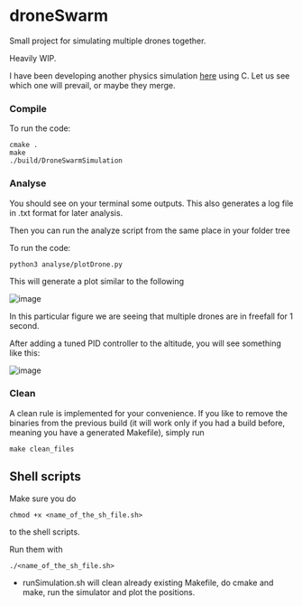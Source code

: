 # droneSwarm

Small project for simulating multiple drones together.

Heavily WIP.

I have been developing another physics simulation [here](https://github.com/burakyueksel/physics) using C.
Let us see which one will prevail, or maybe they merge.

### Compile

To run the code:

```console
cmake .
make
./build/DroneSwarmSimulation
```

### Analyse

You should see on your terminal some outputs. This also generates a log file in .txt format for later analysis.

Then you can run the analyze script from the same place in your folder tree

To run the code:

```console
python3 analyse/plotDrone.py
```

This will generate a plot similar to the following

![image](https://github.com/burakyueksel/droneSwarm/assets/40430575/3fcbd048-5241-40fe-8aaf-45f62853c9ef)

In this particular figure we are seeing that multiple drones are in freefall for 1 second.

After adding a tuned PID controller to the altitude, you will see something like this:

![image](https://github.com/burakyueksel/droneSwarm/assets/40430575/2deed7ed-7426-441c-a193-67de03369f71)


### Clean

A clean rule is implemented for your convenience. If you like to remove the binaries from the previous build (it will work only if you had a build before, meaning you have a generated Makefile), simply run

```console
make clean_files
```

## Shell scripts

Make sure you do

```console
chmod +x <name_of_the_sh_file.sh>
```
to the shell scripts.

Run them with

```console
./<name_of_the_sh_file.sh>
```



- runSimulation.sh will clean already existing Makefile, do cmake and make, run the simulator and plot the positions.
